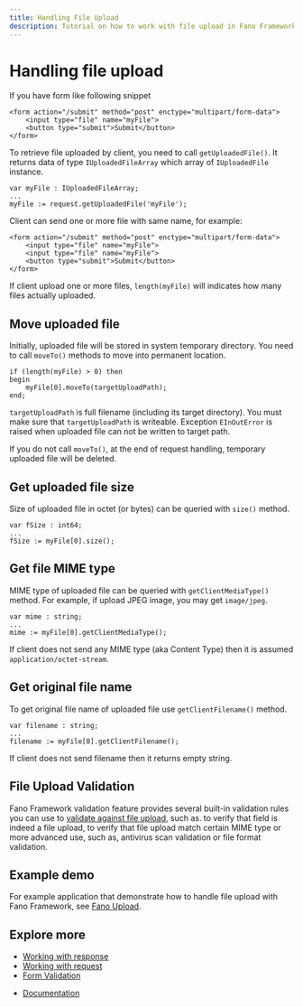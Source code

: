 ```yaml
---
title: Handling File Upload
description: Tutorial on how to work with file upload in Fano Framework
---
```


<h1 class="major">Handling file upload</h1>

If you have form like following snippet

```
<form action="/submit" method="post" enctype="multipart/form-data">
    <input type="file" name="myFile">
    <button type="submit">Submit</button>
</form>
```

To retrieve file uploaded by client, you need to call `getUploadedFile()`. It returns data of type `IUploadedFileArray` which array of `IUploadedFile` instance.


```
var myFile : IUploadedFileArray;
...
myFile := request.getUploadedFile('myFile');
```

Client can send one or more file with same name, for example:

```
<form action="/submit" method="post" enctype="multipart/form-data">
    <input type="file" name="myFile">
    <input type="file" name="myFile">
    <button type="submit">Submit</button>
</form>
```

If client upload one or more files, `length(myFile)` will indicates how many
files actually uploaded.

## Move uploaded file

Initially, uploaded file will be stored in system temporary directory. You need to
call `moveTo()` methods to move into permanent location.

```
if (length(myFile) > 0) then
begin
    myFile[0].moveTo(targetUploadPath);
end;
```
`targetUploadPath` is full filename (including its target directory). You must make sure that `targetUploadPath` is writeable. Exception `EInOutError` is raised when
uploaded file can not be written to target path.

If you do not call `moveTo()`, at the end of request handling, temporary uploaded file will be deleted.

## Get uploaded file size

Size of uploaded file in octet (or bytes) can be queried with `size()` method.

```
var fSize : int64;
...
fSize := myFile[0].size();
```

## Get file MIME type

MIME type of uploaded file can be queried with `getClientMediaType()` method.
For example, if upload JPEG image, you may get `image/jpeg`.

```
var mime : string;
...
mime := myFile[0].getClientMediaType();
```

If client does not send any MIME type (aka Content Type) then it is assumed
`application/octet-stream`.

## Get original file name

To get original file name of uploaded file use `getClientFilename()` method.

```
var filename : string;
...
filename := myFile[0].getClientFilename();
```

If client does not send filename then it returns empty string.

## File Upload Validation

Fano Framework validation feature provides several built-in validation rules you can use to [validate against file upload](/security/form-validation/built-in-validation-rules#uploaded-file), such as. to verify that field is indeed a file upload, to verify that file upload match certain MIME type or more advanced use, such as, antivirus scan validation or file format validation.

## Example demo

For example application that demonstrate how to handle file upload with Fano Framework, see
[Fano Upload](https://github.com/fanoframework/fano-upload).

## Explore more

- [Working with response](/working-with-response)
- [Working with request](/working-with-request)
- [Form Validation](/security/form-validation)

<ul class="actions">
    <li><a href="/documentation" class="button">Documentation</a></li>
</ul>
